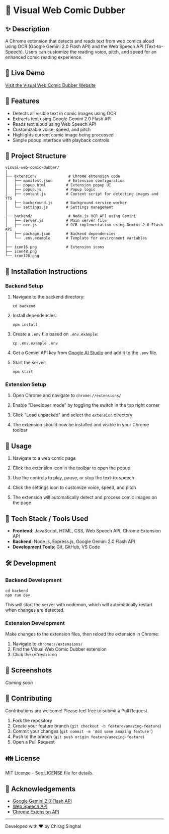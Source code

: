 # 📘 Visual Web Comic Dubber

## ✨ Description

A Chrome extension that detects and reads text from web comics aloud using OCR (Google Gemini 2.0 Flash API) and the Web Speech API (Text-to-Speech). Users can customize the reading voice, pitch, and speed for an enhanced comic reading experience.

## 🚀 Live Demo

[Visit the Visual Web Comic Dubber Website](https://chirag127.github.io/Visual-Web-Comic-Dubber/)

## 🧰 Features

-   Detects all visible text in comic images using OCR
-   Extracts text using Google Gemini 2.0 Flash API
-   Reads text aloud using Web Speech API
-   Customizable voice, speed, and pitch
-   Highlights current comic image being processed
-   Simple popup interface with playback controls

## 📌 Project Structure

```
visual-web-comic-dubber/
│
├── extension/              # Chrome extension code
│   ├── manifest.json       # Extension configuration
│   ├── popup.html         # Extension popup UI
│   ├── popup.js           # Popup logic
│   ├── content.js         # Content script for detecting images and TTS
│   ├── background.js      # Background service worker
│   └── settings.js        # Settings management
│
├── backend/                # Node.js OCR API using Gemini
│   ├── server.js          # Main server file
│   ├── ocr.js             # OCR implementation using Gemini 2.0 Flash API
│   ├── package.json       # Backend dependencies
│   └── .env.example       # Template for environment variables
│
├── icon16.png             # Extension icons
├── icon48.png
└── icon128.png
```

## 💾 Installation Instructions

### Backend Setup

1. Navigate to the backend directory:

    ```
    cd backend
    ```

2. Install dependencies:

    ```
    npm install
    ```

3. Create a `.env` file based on `.env.example`:

    ```
    cp .env.example .env
    ```

4. Get a Gemini API key from [Google AI Studio](https://ai.google.dev/) and add it to the `.env` file.

5. Start the server:
    ```
    npm start
    ```

### Extension Setup

1. Open Chrome and navigate to `chrome://extensions/`

2. Enable "Developer mode" by toggling the switch in the top right corner

3. Click "Load unpacked" and select the `extension` directory

4. The extension should now be installed and visible in your Chrome toolbar

## 🔧 Usage

1. Navigate to a web comic page

2. Click the extension icon in the toolbar to open the popup

3. Use the controls to play, pause, or stop the text-to-speech

4. Click the settings icon to customize voice, speed, and pitch

5. The extension will automatically detect and process comic images on the page

## 🔨 Tech Stack / Tools Used

-   **Frontend**: JavaScript, HTML, CSS, Web Speech API, Chrome Extension API
-   **Backend**: Node.js, Express.js, Google Gemini 2.0 Flash API
-   **Development Tools**: Git, GitHub, VS Code

## 🛠️ Development

### Backend Development

```
cd backend
npm run dev
```

This will start the server with nodemon, which will automatically restart when changes are detected.

### Extension Development

Make changes to the extension files, then reload the extension in Chrome:

1. Navigate to `chrome://extensions/`
2. Find the Visual Web Comic Dubber extension
3. Click the refresh icon

## 📸 Screenshots

_Coming soon_

## 👋 Contributing

Contributions are welcome! Please feel free to submit a Pull Request.

1. Fork the repository
2. Create your feature branch (`git checkout -b feature/amazing-feature`)
3. Commit your changes (`git commit -m 'Add some amazing feature'`)
4. Push to the branch (`git push origin feature/amazing-feature`)
5. Open a Pull Request

## 👪 License

MIT License - See LICENSE file for details.

## 👏 Acknowledgements

-   [Google Gemini 2.0 Flash API](https://ai.google.dev/)
-   [Web Speech API](https://developer.mozilla.org/en-US/docs/Web/API/Web_Speech_API)
-   [Chrome Extension API](https://developer.chrome.com/docs/extensions/)

---

Developed with ❤️ by Chirag Singhal

